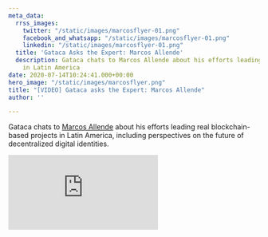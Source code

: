 ```yaml
---
meta_data:
  rrss_images:
    twitter: "/static/images/marcosflyer-01.png"
    facebook_and_whatsapp: "/static/images/marcosflyer-01.png"
    linkedin: "/static/images/marcosflyer-01.png"
  title: 'Gataca Asks the Expert: Marcos Allende'
  description: Gataca chats to Marcos Allende about his efforts leading real blockchain-based  projects
    in Latin America
date: 2020-07-14T10:24:41.000+00:00
hero_image: "/static/images/marcosflyer.png"
title: "[VIDEO] Gataca asks the Expert: Marcos Allende"
author: ''

---
```

Gataca chats to [Marcos Allende](https://www.linkedin.com/in/marcosallendelo/) about his efforts leading real blockchain-based  projects in Latin America, including perspectives on the future of decentralized digital identities.


<div class='embed-container'>
<iframe src='https://player.vimeo.com/video/438155664?texttrack=en' frameborder='0' webkitAllowFullScreen mozallowfullscreen allowFullScreen></iframe>
</div>
